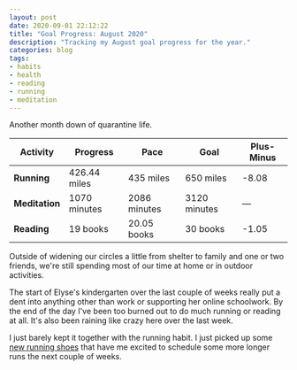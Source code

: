 ```yaml
---
layout: post
date: 2020-09-01 22:12:22
title: "Goal Progress: August 2020"
description: "Tracking my August goal progress for the year."
categories: blog
tags:
- habits
- health
- reading
- running
- meditation
---
```


Another month down of quarantine life.

| Activity       | Progress      | Pace         | Goal         | Plus-Minus                       |
|----------------|---------------|--------------|--------------|----------------------------------|
| **Running**    | 426.44 miles  | 435 miles    | 650 miles    | <span class="red">-8.08</span>   |
| **Meditation** | 1070 minutes  | 2086 minutes | 3120 minutes | <span class="">—</span>          |
| **Reading**    | 19 books      | 20.05 books  | 30 books     | <span class="red">-1.05</span>   |

Outside of widening our circles a little from shelter to family and one or two friends, we're still spending most of our time at home or in outdoor activities.

The start of Elyse's kindergarten over the last couple of weeks really put a dent into anything other than work or supporting her online schoolwork. By the end of the day I've been too burned out to do much running or reading at all. It's also been raining like crazy here over the last week.

I just barely kept it together with the running habit. I just picked up some [new running shoes](https://www.hokaoneone.com/mens-road/clifton-7/1110508.html "Hoka Clifton 7") that have me excited to schedule some more longer runs the next couple of weeks.

